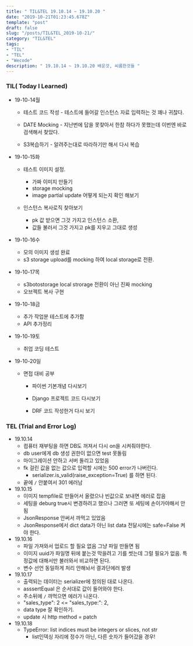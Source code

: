 ```yaml
---
title: " TIL&TEL 19.10.14 ~ 19.10.20 "
date: "2019-10-21T01:23:45.678Z"
template: "post"
draft: false
slug: "/posts/TIL&TEL_2019-10-21/"
category: "TIL&TEL"
tags:
- "TIL"
- "TEL"
- "Wecode"
description: " 19.10.14 ~ 19.10.20 배운것, 씨름한것들 "
---
```



### TIL( Today I Learned)

- 19-10-14월

  - 테스트 코드 작성 - 테스트에 들어갈 인스턴스 자료 입력하는 것 꽤나 귀찮다. 
  - DATE Mocking - 지난번에 답을 못찾아서 한참 하다가 못했는데 이번엔 바로 검색해서 찾았다. 

  - S3복습하기 - 알려주는대로 따라하기만 해서 다시 복습

- 19-10-15화

  - 테스트 이미지 설정. 
    - 가짜 이미지 만들기
    - storage mocking   
    - image partial update 어떻게 되는지 확인 해보기

  - 인스턴스 복사로직 찾아보기
    - pk 값 받으면 그것 가지고 인스턴스 소환, 
    - 값들 불러서 그것 가지고 pk를 지우고 그대로 생성

- 19-10-16수

  - 모의 이미지 생성 완료
  - s3 storage upload를 mocking 하여 local storage로 전환.

- 19-10-17목

  - s3botostorage local strorage 전환이 아닌 진짜 mocking
  - 오브젝트 복사 구현

- 19-10-18금

  - 추가 작업분 테스트에 추가함
  - API 추가정리

- 19-10-19토

  - 취업 코딩 테스트

- 19-10-20일

  - 면접 대비 공부

    - 파이썬 기본개념 다시보기

    - Django 프로젝트 코드 다시보기 

    - DRF 코드 작성한거  다시 보기

      

### TEL (Trial and Error Log)

- 19.10.14
  - 컴퓨터 재부팅을 하면 DB도 꺼져서 다시 on을 시켜줘야한다. 
  - db user에게 db 생성 권한이 없으면 test 못돌림
  - 마이그레이션 안하고 서버 돌리고 있었음
  - fk 걸린 값을 없는 값으로 입력할 시에는 500 error가 나버린다. 
    - serializer.is_valid(raise_exception=True) 를 하면 된다.
  - 끝에 ` / ` 안붙여서 301 에러남
- 19.10.15
  - 이미지 tempfile로 만들어서 올렸으나 빈값으로 보내면 에러로 잡음
  - 세팅을 deburg true시 변경하려고 했으나 그러면 또 세팅에 손이가야해서 안됨
  - JsonResponse 안써서 까먹고 있었음 
  - JsonResponse에서 dict data가 아닌 list data 전달시에는 safe=False 켜야 한다. 
- 19.10.16
  - 파일 가져와서 업로드 할  필요 없음 그냥 파일 만들면 됨 
  - 이미지 uuid가 파일명 뒤에 붙는것 막을려고 기를 썻는데 그럴 필요가 없음. 특정값에 대해서만 불러와서 비교하면 된다. 
  - 변수 선언 동일하게 처리 안해놔서 결과단에러 발생 
- 19.10.17
  - 출력되는 데이터는 serializer에 정의된 대로 나온다.
  - asssertEqual 은 순서대로 값이 들어와야 한다.
  - 주소뒤에 `/` 까먹으면 에러가 나온다. 
  - "sales_type":  2   <=  "sales_type:":  2,
  - data type 잘 확인하기.
  - update 시 http method = patch 
- 19.10.18
  - TypeError: list indices must be integers or slices, not str 
    - list인덱싱 자리에 정수가 아닌, 다른 숫자가 들어갔을 경우! 






